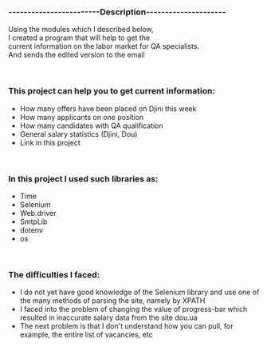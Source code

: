 <h3>------------------------Description---------------------</h3>
<p>Using the modules which I described below,<br>
I created a program that will help to get the<br>
current information on the labor market for QA specialists.<br>
And sends the edited version to the email</p>
<br>


<h3>This project can help you to get current information:</h3>
<ul>
    <li>How many offers have been placed on Djini this week</li>
    <li>How many applicants on one position</li> 
    <li>How many candidates with QA qualification</li>
    <li>General salary statistics (Djini, Dou)</li>
    <li>Link in this project</li> 
</ul>

<br>
<h3>In this project I used such libraries as:</h3>
<ul>
    <li>Time</li> 
    <li>Selenium</li>
    <li>Web.driver</li>
    <li>SmtpLib</li>
    <li>dotenv</li>
    <li>os</li>
</ul>
<br>

<h3>The difficulties I faced:</h3>
<ul>
<li>I do not yet have good knowledge of the Selenium library and 
use one of the many methods of parsing the site, namely by XPATH</li>

<li>I faced into the problem of changing the value of progress-bar
which resulted in inaccurate salary data from the site dou.ua</li>

<li>The next problem is that I don't understand how you can pull,
for example, the entire list of vacancies, etc</li>
</ul>



